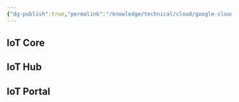 ```yaml
---
{"dg-publish":true,"permalink":"/knowledge/technical/cloud/google-cloud/io-t/","noteIcon":""}
---
```


## IoT Core
## IoT Hub
## IoT Portal